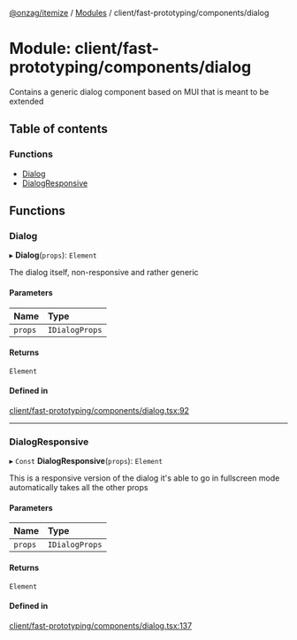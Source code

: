 [@onzag/itemize](../README.md) / [Modules](../modules.md) / client/fast-prototyping/components/dialog

# Module: client/fast-prototyping/components/dialog

Contains a generic dialog component based on MUI that is meant to be extended

## Table of contents

### Functions

- [Dialog](client_fast_prototyping_components_dialog.md#dialog)
- [DialogResponsive](client_fast_prototyping_components_dialog.md#dialogresponsive)

## Functions

### Dialog

▸ **Dialog**(`props`): `Element`

The dialog itself, non-responsive and rather generic

#### Parameters

| Name | Type |
| :------ | :------ |
| `props` | `IDialogProps` |

#### Returns

`Element`

#### Defined in

[client/fast-prototyping/components/dialog.tsx:92](https://github.com/onzag/itemize/blob/5c2808d3/client/fast-prototyping/components/dialog.tsx#L92)

___

### DialogResponsive

▸ `Const` **DialogResponsive**(`props`): `Element`

This is a responsive version of the dialog
it's able to go in fullscreen mode automatically
takes all the other props

#### Parameters

| Name | Type |
| :------ | :------ |
| `props` | `IDialogProps` |

#### Returns

`Element`

#### Defined in

[client/fast-prototyping/components/dialog.tsx:137](https://github.com/onzag/itemize/blob/5c2808d3/client/fast-prototyping/components/dialog.tsx#L137)

